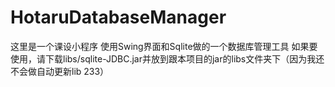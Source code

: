 # HotaruDatabaseManager
这里是一个课设小程序
使用Swing界面和Sqlite做的一个数据库管理工具
如果要使用，请下载libs/sqlite-JDBC.jar并放到跟本项目的jar的libs文件夹下（因为我还不会做自动更新lib 233）
